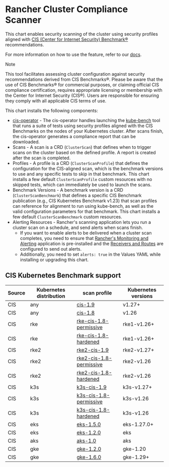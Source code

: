 
# Rancher Cluster Compliance Scanner

This chart enables security scanning of the cluster using security profiles aligned with [CIS (Center for Internet Security) Benchmark®](https://www.cisecurity.org/benchmark/kubernetes/) recommendations.

For more information on how to use the feature, refer to our [docs](https://ranchermanager.docs.rancher.com/how-to-guides/advanced-user-guides/cis-scan-guides).

> [!NOTE]
> This tool facilitates assessing cluster configuration against security recommendations derived from CIS Benchmarks®. Please be aware that the use of CIS Benchmarks® for commercial purposes, or claiming official CIS compliance certification, requires appropriate licensing or membership with the Center for Internet Security (CIS®). Users are responsible for ensuring they comply with all applicable CIS terms of use.

This chart installs the following components:

- [cis-operator](https://github.com/rancher/cis-operator) - The cis-operator handles launching the [kube-bench](https://github.com/aquasecurity/kube-bench) tool that runs a suite of tests using security profiles aligned with the CIS Benchmarks on the nodes of your Kubernetes cluster. After scans finish, the cis-operator generates a compliance report that can be downloaded.
- Scans - A scan is a CRD (`ClusterScan`) that defines when to trigger scans on the cluster based on the defined profile. A report is created after the scan is completed.
- Profiles - A profile is a CRD (`ClusterScanProfile`) that defines the configuration for the CIS-aligned scan, which is the benchmark versions to use and any specific tests to skip in that benchmark. This chart installs a few default `ClusterScanProfile` custom resources with no skipped tests, which can immediately be used to launch the scans.
- Benchmark Versions - A benchmark version is a CRD (`ClusterScanBenchmark`) that defines a specific CIS Benchmark publication (e.g., CIS Kubernetes Benchmark v1.23) that scan profiles can reference for alignment to run using kube-bench, as well as the valid configuration parameters for that benchmark. This chart installs a few default `ClusterScanBenchmark` custom resources.
- Alerting Resources - Rancher's scanning application lets you run a cluster scan on a schedule, and send alerts when scans finish.
    - If you want to enable alerts to be delivered when a cluster scan completes, you need to ensure that [Rancher's Monitoring and Alerting](https://rancher.com/docs/rancher/v2.x/en/monitoring-alerting/v2.5/) application is pre-installed and the [Receivers and Routes](https://rancher.com/docs/rancher/v2.x/en/monitoring-alerting/v2.5/configuration/#alertmanager-config) are configured to send out alerts.
    - Additionally, you need to set `alerts: true` in the Values YAML while installing or upgrading this chart.

## CIS Kubernetes Benchmark support

| Source | Kubernetes distribution | scan profile                                                                                                       | Kubernetes versions |
|--------|-------------------------|--------------------------------------------------------------------------------------------------------------------|---------------------|
| CIS    | any                     | [cis-1.9](https://github.com/aquasecurity/kube-bench/tree/main/cfg/cis-1.9)                                                         | v1.27+              |
| CIS    | any                     | [cis-1.8](https://github.com/aquasecurity/kube-bench/tree/main/cfg/cis-1.8)                                                         | v1.26               |
| CIS    | rke                     | [rke-cis-1.8-permissive](https://github.com/rancher/security-scan/tree/release/v0.5/package/cfg/rke-cis-1.8-permissive)                        | rke1-v1.26+         |
| CIS    | rke                     | [rke-cis-1.8-hardened](https://github.com/rancher/security-scan/tree/release/v0.5/package/cfg/rke-cis-1.8-hardened)                          | rke1-v1.26+         |
| CIS    | rke2                    | [rke2-cis-1.9](https://github.com/rancher/security-scan/tree/release/v0.5/package/cfg/rke2-cis-1.9)                                              | rke2-v1.27+         |
| CIS    | rke2                    | [rke2-cis-1.8-permissive](https://github.com/rancher/security-scan/tree/release/v0.5/package/cfg/rke2-cis-1.8-permissive)                       | rke2-v1.26          |
| CIS    | rke2                    | [rke2-cis-1.8-hardened](https://github.com/rancher/security-scan/tree/release/v0.5/package/cfg/rke2-cis-1.8-hardened)                         | rke2-v1.26          |
| CIS    | k3s                     | [k3s-cis-1.9](https://github.com/rancher/security-scan/tree/release/v0.5/package/cfg/k3s-cis-1.9)                                               | k3s-v1.27+          |
| CIS    | k3s                     | [k3s-cis-1.8-permissive](https://github.com/rancher/security-scan/tree/release/v0.5/package/cfg/k3s-cis-1.8-permissive)                        | k3s-v1.26           |
| CIS    | k3s                     | [k3s-cis-1.8-hardened](https://github.com/rancher/security-scan/tree/release/v0.5/package/cfg/k3s-cis-1.8-hardened)                          | k3s-v1.26           |
| CIS    | eks                     | [eks-1.5.0](https://github.com/aquasecurity/kube-bench/tree/main/cfg/eks-1.5.0)                                                         | eks-1.27.0+                 |
| CIS    | eks                     | [eks-1.2.0](https://github.com/aquasecurity/kube-bench/tree/main/cfg/eks-1.2.0)                                                         | eks                 |
| CIS    | aks                     | [aks-1.0](https://github.com/aquasecurity/kube-bench/tree/main/cfg/aks-1.0)                                                         | aks                 |
| CIS    | gke                     | [gke-1.2.0](https://github.com/aquasecurity/kube-bench/tree/main/cfg/gke-1.2.0)                                                         | gke-1.20            |
| CIS    | gke                     | [gke-1.6.0](https://github.com/aquasecurity/kube-bench/tree/main/cfg/gke-1.6.0)                                                         | gke-1.29+           |
